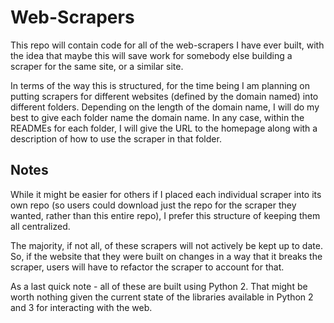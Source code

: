 # Web-Scrapers

This repo will contain code for all of the web-scrapers I have ever built, 
with the idea that maybe this will save work for somebody else building a 
scraper for the same site, or a similar site. 

In terms of the way this is structured, for the time being I am planning on 
putting scrapers for different websites (defined by the domain named) into 
different folders. Depending on the length of the domain name, I will do my 
best to give each folder name the domain name. In any case, within the READMEs
for each folder, I will give the URL to the homepage along with a description
of how to use the scraper in that folder.  

## Notes

While it might be easier for others if I placed each individual scraper into 
its own repo (so users could download just the repo for the scraper they wanted, 
rather than this entire repo), I prefer this structure of keeping them all 
centralized. 

The majority, if not all, of these scrapers will not actively be kept up to 
date. So, if the website that they were built on changes in a way that it 
breaks the scraper, users will have to refactor the scraper to account for 
that. 

As a last quick note - all of these are built using Python 2. That might be
worth nothing given the current state of the libraries available in Python 
2 and 3 for interacting with the web.

 

